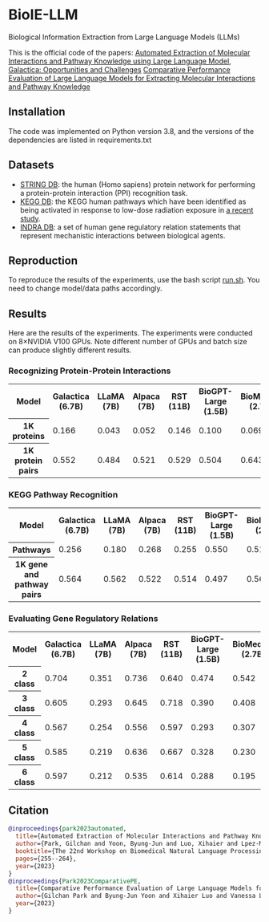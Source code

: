 # BioIE-LLM
Biological Information Extraction from Large Language Models (LLMs)

This is the official code of the papers:
[Automated Extraction of Molecular Interactions and Pathway Knowledge using Large Language Model, Galactica: Opportunities and Challenges](https://aclanthology.org/2023.bionlp-1.22/)
[Comparative Performance Evaluation of Large Language Models for Extracting Molecular Interactions and Pathway Knowledge](https://arxiv.org/abs/2307.08813)


## Installation
The code was implemented on Python version 3.8, and the versions of the dependencies are listed in requirements.txt


## Datasets
* [STRING DB](https://string-db.org): the human (Homo sapiens) protein network for performing a protein-protein interaction (PPI) recognition task.
* [KEGG DB](https://www.genome.jp/kegg): the KEGG human pathways which have been identified as being activated in response to low-dose radiation exposure in [a recent study](https://arxiv.org/abs/2301.01769).
* [INDRA DB](http://www.indra.bio): a set of human gene regulatory relation statements that represent mechanistic interactions between biological agents.


## Reproduction
To reproduce the results of the experiments, use the bash script [run.sh](scripts/run.sh). You need to change model/data paths accordingly.


## Results
Here are the results of the experiments. The experiments were conducted on 8×NVIDIA V100 GPUs. Note different number of GPUs and batch size can produce slightly different results.

### Recognizing Protein-Protein Interactions ###
<table>
    <tr>
        <th>Model</th>
        <th>Galactica (6.7B)</th>
        <th>LLaMA (7B)</th>
        <th>Alpaca (7B)</th>
        <th>RST (11B)</th>
        <th>BioGPT-Large (1.5B)</th>
        <th>BioMedLM (2.7B)</th>
    </tr>
	<tr>
        <th>1K proteins</th>
        <td>0.166</td>
        <td>0.043</td>
        <td>0.052</td>
        <td>0.146</td>
        <td>0.100</td>
        <td>0.069</td>
    </tr>
    <tr>
        <th>1K protein pairs</th>
        <td>0.552</td>
        <td>0.484</td>
        <td>0.521</td>
        <td>0.529</td>
        <td>0.504</td>
        <td>0.643</td>
    </tr>
</table>

### KEGG Pathway Recognition ###
<table>
    <tr>
        <th>Model</th>
        <th>Galactica (6.7B)</th>
        <th>LLaMA (7B)</th>
        <th>Alpaca (7B)</th>
        <th>RST (11B)</th>
        <th>BioGPT-Large (1.5B)</th>
        <th>BioMedLM (2.7B)</th>
    </tr>
	<tr>
        <th>Pathways</th>
        <td>0.256</td>
        <td>0.180</td>
        <td>0.268</td>
        <td>0.255</td>
        <td>0.550</td>
        <td>0.514</td>
    </tr>
    <tr>
        <th>1K gene and pathway pairs</th>
        <td>0.564</td>
        <td>0.562</td>
        <td>0.522</td>
        <td>0.514</td>
        <td>0.497</td>
        <td>0.568</td>
    </tr>
</table>

### Evaluating Gene Regulatory Relations ###
<table>
    <tr>
        <th>Model</th>
        <th>Galactica (6.7B)</th>
        <th>LLaMA (7B)</th>
        <th>Alpaca (7B)</th>
        <th>RST (11B)</th>
        <th>BioGPT-Large (1.5B)</th>
        <th>BioMedLM (2.7B)</th>
    </tr>
	<tr>
        <th>2 class</th>
        <td>0.704</td>
        <td>0.351</td>
        <td>0.736</td>
        <td>0.640</td>
        <td>0.474</td>
        <td>0.542</td>
    </tr>
    <tr>
        <th>3 class</th>
        <td>0.605</td>
        <td>0.293</td>
        <td>0.645</td>
        <td>0.718</td>
        <td>0.390</td>
        <td>0.408</td>
    </tr>
	<tr>
        <th>4 class</th>
        <td>0.567</td>
        <td>0.254</td>
        <td>0.556</td>
        <td>0.597</td>
        <td>0.293</td>
        <td>0.307</td>
    </tr>
	<tr>
        <th>5 class</th>
        <td>0.585</td>
        <td>0.219</td>
        <td>0.636</td>
        <td>0.667</td>
        <td>0.328</td>
        <td>0.230</td>
    </tr>
	<tr>
        <th>6 class</th>
        <td>0.597</td>
        <td>0.212</td>
        <td>0.535</td>
        <td>0.614</td>
        <td>0.288</td>
        <td>0.195</td>
    </tr>
</table>


## Citation
```bibtex
@inproceedings{park2023automated,
  title={Automated Extraction of Molecular Interactions and Pathway Knowledge using Large Language Model, Galactica: Opportunities and Challenges},
  author={Park, Gilchan and Yoon, Byung-Jun and Luo, Xihaier and Lpez-Marrero, Vanessa and Johnstone, Patrick and Yoo, Shinjae and Alexander, Francis},
  booktitle={The 22nd Workshop on Biomedical Natural Language Processing and BioNLP Shared Tasks},
  pages={255--264},
  year={2023}
}
@inproceedings{Park2023ComparativePE,
  title={Comparative Performance Evaluation of Large Language Models for Extracting Molecular Interactions and Pathway Knowledge},
  author={Gilchan Park and Byung-Jun Yoon and Xihaier Luo and Vanessa L'opez-Marrero and Patrick Johnstone and Shinjae Yoo and Francis J. Alexander},
  year={2023}
}
```

